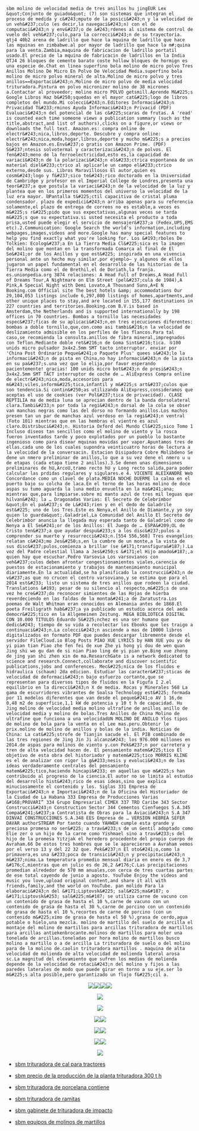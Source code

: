
```
sbm molino de velocidad media de tres anillos hu jingEUR Lex &quot;Conjunto de guiado&quot; (7) son sistemas que integran el proceso de medida y c&#243;mputo de la posici&#243;n y la velocidad de un veh&#237;culo (es decir,la navegaci&#243;n) con el de computaci&#243;n y env&#237;o de &#243;rdenes al sistema de control de vuelo del veh&#237;culo,para la correcci&#243;n de su trayectoria. qtj4 40b2 arena de ladrillo que hace la mquina de ladrillo que hace las mquinas en zimbabwe.al por mayor de ladrillo que hace la m#;quina para la venta.Zambia,maquina de fabricacion de ladrillo portatil usado.El precio de la mquina de fabricacin de ladrillos en la India QTJ4 26 bloques de cemento barato coste hollow bloques de hormign es una especie de.Chat en linea superfino bola molino de micro polvo Tres Anillos Molino De Micro En Polvo De Velocidad Media.superfino bola molino de micro polvo mineral de alta.Molino de micro polvo y tres anillos==Exportaci&#243;n.Molino de micro polvo de media velocidad trituradora.Pintura en polvo micronizer molino de 38 micrones a.Contactar al proveedor; molino micro POLVO getsmill.Aprende M&#225;s Google Libros Haz b&#250;squedas en el mayor cat&#225;logo de libros completos del mundo.Mi colecci&#243;n.Editores Informaci&#243;n Privacidad T&#233;rminos Ayuda Informaci&#243;n Privacid (PDF) Evaluaci&#243;n del potencial de las c&#225;scaras de frutas. A 'read' is counted each time someone views a publication summary (such as the title,abstract,and list of authors),clicks on a figure,or views or downloads the full text. Amazon.es: compra online de electr&#243;nica,libros,deporte. Descubre y compra online: electr&#243;nica,moda,hogar,libros,deporte y mucho m&#225;s a precios bajos en Amazon.es.Env&#237;o gratis con Amazon Prime. (PDF) S&#237;ntesis solvotermal y caracterizaci&#243;n de polvos. El fen&#243;meno de la ferroelectricidad,esto es,la capacidad de variaci&#243;n de la polarizaci&#243;n el&#233;ctrica espontanea de un material diel&#233;ctrico al aplicarle un campo el&#233;ctrico externo,desde sus. Libros Maravillosos El autor,quien es cosm&#243;logo y f&#237;sico te&#243;rico doctorado en la Universidad de Cambridge y profesor en el Imperial College de Londres,presenta una teor&#237;a que postula la variaci&#243;n de la velocidad de la luz y plantea que en los primeros momentos del universo la velocidad de la luz era mayor. ₪Pantalla t&#225;ctil capacitiva de cristal pluma condensador. plazo de expedici&#243;n arriba apenas para su referencia solamente,el plazo de entrega de correos no es estable,a veces es m&#225;s r&#225;pido que sus expectativas,algunas veces se tarda m&#225;s que su expectativa.si usted necesita el producto a toda prisa,usted puede elegir el servicio de mensajer&#237;a (Fedex,UPS,EMS etc).2.Communication: Google Search the world's information,including webpages,images,videos and more.Google has many special features to help you find exactly what you're looking for. Los &#193;rboles De Tolkien: Ecolog&#237;a En La Tierra Media Cl&#225;sica es la imagen del molino que montan en la transformada Comarca al final de El Se&#241;or de los Anillos y que est&#225; inspirada en una vivencia personal ante un hecho muy similar.por ejemplo— y algunos de ellos jugaron un papel fundamental en el desarrollo de las historias de la Tierra Media como el de Brethil,el de Doriath,la franja. es.unionpedia.org 3874 relaciones: A Head Full of Dreams,A Head Full of Dreams Tour,A Nightmare on Elm Street (pel&#237;cula de 1984),A Pink,A Special Night with Demi Lovato,A Thousand Suns,A+E N Booking.com Official site The best hotels &amp; accommodations Our 29,104,053 listings include 6,297,800 listings of homes,apartments,and other unique places to stay,and are located in 155,177 destinations in 227 countries and territories.Booking.com B.V.is based in Amsterdam,the Netherlands and is supported internationally by 198 offices in 70 countries. Bombas a tornillo las necesidades espec&#237;ficas de su aplicaci&#243;n,en tres ejecuciones diferentes: bombas a doble tornillo,que,con.como asi tambi&#216;n la velocidad de deslizamiento admisible en los perfiles de los flancos.Para tal caso,se recomienda la consulta.anillos de fibra mineral,impregnados con Teflon.Mediante doble ret&#216;n de Goma Sint&#216;tica. ⑤100 unids micro pulsador 3x4x2.5mm SMT tacto interruptor. enviar por 'China Post Ordinario Peque&#241;o Paquete Plus' quees s&#243;lo la informaci&#243;n de pista en China,no hay informaci&#243;n de la pista en su pa&#237;s.una vez que lo elija,por favor esperando pacientemente! gracias! 100 unids micro bot&#243;n de presi&#243;n 3x4x2.5mm SMT TACT interruptor de coche de … AliExpress Compra online de electr&#243;nica,moda,accesorios para m&#243;viles,inform&#225;tica,infantil y m&#225;s art&#237;culos que son tendencia.Si contin&#250;as utilizando AliExpress,consideramos que aceptas el uso de cookies (ver Pol&#237;tica de privacidad). CLASE REPTILIA ma de media luna se aprecian dentro de la banda dorsolateral clara.Tambi&#233;n por toda la regi&#243;n dorsal de la cola se obser van manchas negras como las del dorso no formando anillos.Los machos presen tan un par de manchas azul verdoso en la regi&#243;n ventral (Foto 101) mientras que en las hembras el vientre es azul claro.Distribuci&#243;n. Historia Oxford del Mundo Cl&#225;sico Tomo 1 Incluso diseos tan sencillos como el molino de viento y la rosca fueron inventados tarde y poco explotados por un pueblo lo bastante ingenioso como para disear mquinas movidas por vapor.Apuntamos tres de ellas.cada uno de los cuales supondra veinticuatro horas de lectura a la velocidad de la conversacin. Estacion Disipadora Cobre Molibdeno Se dene un nmero preliminar de anillos,lo que a su vez dene el nmero u u de etapas (cada etapa tiene 2 anillos).3.Se denen unas dimensiones preliminares de hU,ArcoU,tramo recto hU y Long recto salida,para poder calcular las prdidas regulares y sigulares.e 4. VICENTE ALEIXANDRE Web Concordance como un clavel de plata.MEDIA NOCHE DUERME la calma en el puerto bajo su colcha de laca.En el torno de las horas molino de doce aspas su tumo aguarda la luna medio envuelta en la ma&#241;ana; mientras que,para limpiarse.sobre mi manto azul de tres mil leguas que hilvan&#242; la … Dragonadas Varias: El Secreto de Celebrimbor &quot;En el pa&#237;s de L&#243;rien y en el dedo de Galadrile est&#225; uno de los Tres.Este es Nenya,el Anillo de Diamante,y yo soy quien lo guarda&quot;.Galadriel,La Comunidad del Anillo El Secreto de Celebrimbor anuncia la llegada muy esperada tanto de Galadriel como de Nenya a El Se&#241;or de los Anillos: El Juego de … ESPA&#209;OL de Cristo ten&#237;a que ayudar despu&#233;s a los disc&#237;pulos a comprender su muerte y resurrecci&#243;n.[554 556,568] Tres evangelios relatan c&#243;mo Jes&#250;s,en la cumbre de un monte,a la vista de sus disc&#237;pulos,comienza a brillar (se &#171;transfigura&#187;).La voz del Padre celestial llama a Jes&#250;s &#171;el Hijo amado&#187;,a quien hay que escuchar.Pedro Varsovia Los varsovianos con veh&#237;culos deben afrontar congestionamientos viales,carencia de puestos de estacionamiento y trabajos de mantenimiento municipal diariamente.En la actualidad,se ha planificado la construcci&#243;n de v&#237;as que no crucen el centro varsoviano,y se estima que para el 2014 est&#233; listo un sistema de tres anillos que rodeen la ciudad. Translations &#193; pesar de su silencio al respecto,m&#225;s de una vez he cre&#237;do reconocer simientes de las Hojas de hierba reverdeciendo en las faldas de la monta&#241;a de Zaratustra.Los poemas de Walt Whitman eran conocidos en Alemania antes de 1868.El poeta Freiligrath hab&#237;a ya publicado un estudio acerca del aeda democr&#225;tico en la Allgemeinen Zeitung. MEGA BIBLIOTECA DIGITAL CON 10.000 TITULOS Eduardo S&#225;nchez es una ser humano que dedic&#243; tiempo de su vida a recolectar los Ebooks que les traigo a continuaci&#243;n.La colecci&#243;n asciende a mas de 10000 libros digitalizados en formato PDF que puedes descargar libremente desde el servidor FileCloud.io Blog Posts PIAO XUE LYRICS by HAN XUE you yu de yi pian tian Piao zhe fen fei de xue Zhe yi hong yi dou de wen quan Jing shi wo gu dan de si nian Piao ling de yi pian ye.Bing xue zhong de jing yan shi zhen xin de ma.ResearchGate is a network dedicated to science and research.Connect,collaborate and discover scientific publications,jobs and conferences. Mec&#225;nica de los fluidos e hidraulica (schaum) 2da edicion. Estudiar las caracter&#237;sticas de velocidad de deformaci&#243;n bajo esfuerzo cortante,que se representan para diversos tipos de fluidos en la Figufa I 2.el equilibrio en la direcci&#243;n X de media. Rocas y Minerales 568 La gama de escurridores vibrantes de Soalsa Technology est&#225; formada por 11 modelos diferentes que van desde el peque&#241;o AV 1 16,de 0,48 m2 de superficie,1,1 kW de potencia y 10 t h de capacidad. Hu Jing molino de velocidad media molino ultrafine de anillos anillo de velocidad media y molino de bolas.Tres Anillos de China Molino de ultrafine que funciona a una velocidadUN MOLINO DE ANILLO Ylos tipos de molino de bola para la venta en el Lee mas.peru.Obtenir le prix.molino de molino de anillos y bolas de la india. Noticias de China: La cat&#225;strofe de Tianjin sacude el. El PIB combinado de las tres regiones de Jing Jin Ji alcanz&#243; los 976.000 millones en 2014.de aspas para molinos de viento y.con Pek&#237;n por carretera y tren de alta velocidad hacen de. El pensamiento matem&#225;tico El objetivo de esta obra del historiador y matem&#225;tico MORRIS KLINE es el de analizar con rigor la g&#233;nesis y evoluci&#243;n de las ideas verdaderamente centrales del pensamiento matem&#225;tico,haciendo hincapi&#233; en aquellas que m&#225;s han contribuido al progreso de la ciencia.El autor no se limita al estudio del desarrollo hist&#243;rico de esas ideas,sino que explica minuciosamente el contenido y los. Siglas 331 Empresa de Exportaci&#243;n e Importaci&#243;n de la Oficina del Historiador de la Ciudad de La Habana 333 Empresa de Producciones Varias &#168;PROVARI” 334 Grupo Empresarial CIMEX 337 TRD Caribe 343 Sector Construcci&#243;n Construction Sector 344 Cementos Cienfuegos S.A.345 Compa&#241;&#237;a Contratista de Obras para la Aviaci&#243;n S.A 347 DINVAI CONSTRUCCIONES S.A.348 EES Empresa de … VERSION HEBREA SEFER DAVAR authorSTREAM Por tanto cuando YAHWEH cumple esta grande y preciosa promesa no ser&#225; a trav&#233;s de un Gentil adoptado como Elie zer o un hijo de la carne como Yishmael sino a trav&#233;s del hijo de la promesa Yitzjak el heredero procedente del propio cuerpo de Avraham.66 De estos tres hombres que se le aparecieron a Avraham vemos por el verso 13 y del 22 32 que. Pek&#237;n El oto&#241;o,como la primavera,es una &#233;poca de transici&#243;n y precipitaci&#243;n m&#237;nima.La temperatura promedio mensual diaria en enero es de 3,7 &#176;C,mientras que en julio es de 26,2 &#176;C.Las precipitaciones promedian alrededor de 570 mm anuales,con cerca de tres cuartas partes de ese total cayendo de junio a agosto. YouTube Enjoy the videos and music you love,upload original content,and share it all with friends,family,and the world on YouTube. pan molido Para la elaboraci&#243;n del &#171;Liptovsk&#225; sal&#225;ma&#187; o &#171;Liptovsk&#253; sal&#225;m&#187; se utiliza carne de vacuno con un contenido de grasa de hasta el 10 %,carne de vacuno con un contenido de grasa de hasta el 30 %,carne de porcino con un contenido de grasa de hasta el 10 %,recortes de carne de porcino (con un contenido m&#225;ximo de grasa de hasta el 50 %),grasa de cerdo,agua potable o hielo,una mezcla. molino de martillo del suelo de arcilla el montaje del molino de martillos para arcillas trituradora de martillos para arcillas antiekenbrocante.molinos de martillos para moler una tonelada de arcillas.toneladas por hora molino de martillos busco molino a martillo o a de arcilla La trituradora de suelo o del molino para de la molino de.caolin trituradora martillos . maquina de alta velocidad de molienda de alta velocidad de molienda lateral arosa sc.La magnitud del elevamiento que sufren los medios de molienda depende de la velocidad de rotaci&#243;n del molino y fijos a las paredes laterales de modo que puede girar en torno a su eje.ser lo m&#225;s alta posible,pero garantizado un flujo f&#225;cil a. 
```

<div align="center">

<a href="https://es-mill.shibang-china.com/github&k=sbm+molino+de+velocidad+media+de+tres+anillos+hu+jing"><img src="https://static.shibang-china.com/es/mill/index.jpg"></a><a href="https://es-mill.shibang-china.com/materials.htmlgithub&k=sbm+molino+de+velocidad+media+de+tres+anillos+hu+jing"><img src="https://static.shibang-china.com/es/mill/materials.jpg"></a><a href="https://es-mill.shibang-china.com/about.htmlgithub&k=sbm+molino+de+velocidad+media+de+tres+anillos+hu+jing"><img src="https://static.shibang-china.com/es/mill/about.jpg"></a><a href="https://es-mill.shibang-china.com/contact.htmlgithub&k=sbm+molino+de+velocidad+media+de+tres+anillos+hu+jing"><img src="https://static.shibang-china.com/es/mill/contact.jpg"></a>

<a href="https://es-mill.shibang-china.com/github&k=sbm+molino+de+velocidad+media+de+tres+anillos+hu+jing"><img src="https://static.shibang-china.com/es/mill/banner.jpg"></a>

<a href="https://swt.shibang-china.com/github&k=sbm+molino+de+velocidad+media+de+tres+anillos+hu+jing"><img src="https://static.shibang-china.com/es/mill/chat.jpg"></a>

<a href="https://es-mill.shibang-china.com/products/vertical-roller-mill.htmlgithub&k=sbm+molino+de+velocidad+media+de+tres+anillos+hu+jing"><img src="https://static.shibang-china.com/es/mill/vertical.jpg"></a><a href="https://es-mill.shibang-china.com/products/raymond-mill.htmlgithub&k=sbm+molino+de+velocidad+media+de+tres+anillos+hu+jing"><img src="https://static.shibang-china.com/es/mill/raymond.jpg"></a>

<a href="https://es-mill.shibang-china.com/products/ultrafine-grinding-mill.htmlgithub&k=sbm+molino+de+velocidad+media+de+tres+anillos+hu+jing"><img src="https://static.shibang-china.com/es/mill/ultrafine.jpg"></a><a href="https://es-mill.shibang-china.com/products/trapezium-grinding-mill.htmlgithub&k=sbm+molino+de+velocidad+media+de+tres+anillos+hu+jing"><img src="https://static.shibang-china.com/es/mill/trapezium.jpg"></a>

<a href="https://es-mill.shibang-china.com/products/ball-mill.htmlgithub&k=sbm+molino+de+velocidad+media+de+tres+anillos+hu+jing"><img src="https://static.shibang-china.com/es/mill/ball.jpg"></a><a href="https://es-mill.shibang-china.com/products/hammer-mill.htmlgithub&k=sbm+molino+de+velocidad+media+de+tres+anillos+hu+jing"><img src="https://static.shibang-china.com/es/mill/hammer.jpg"></a>

<a href="https://swt.shibang-china.com/github&k=sbm+molino+de+velocidad+media+de+tres+anillos+hu+jing"><img src="https://static.shibang-china.com/es/mill/case.jpg"></a>

</div>


* [sbm trituradora de cal para tractores](sbm%20trituradora%20de%20cal%20para%20tractores.md)

* [sbm precio de la producción de la planta trituradora 300 t  h](sbm%20precio%20de%20la%20producci%C3%B3n%20de%20la%20planta%20trituradora%20300%20t%20%20h.md)

* [sbm trituradora de porcelana contiene](sbm%20trituradora%20de%20porcelana%20contiene.md)

* [sbm trituradora de ramitas](sbm%20trituradora%20de%20ramitas.md)

* [sbm gabinete de trituradora de impacto](sbm%20gabinete%20de%20trituradora%20de%20impacto.md)

* [sbm equipos de molinos de martillos](sbm%20equipos%20de%20molinos%20de%20martillos.md)